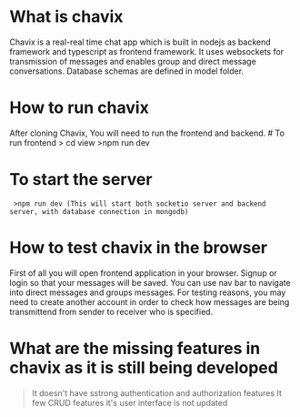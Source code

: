 # What is chavix
Chavix is a real-real time chat app which is built in nodejs as backend framework and typescript as frontend framework. It uses websockets for transmission of messages and enables group and direct message conversations. Database schemas are defined in model folder.

# How to run chavix

 After cloning Chavix, You will need to run the frontend and backend.
    # To run frontend
      > cd view
      >npm run dev
   # To start the server
   
     >npm run dev (This will start both socketio server and backend server, with database connection in mongodb)

 # How to test chavix in the browser

 First of all you will open frontend application in your browser. Signup or login so that your messages will be saved.
 You can use nav bar to navigate into direct messages and groups messages. For testing reasons, you may need to create another account in order to check how messages are being transmittend 
 from sender to receiver who is specified.

 # What are the missing features in chavix as it is still being developed
  > It doesn't have sstrong authentication and authorization features
> It few CRUD features
> it's user interface is not updated
> 
